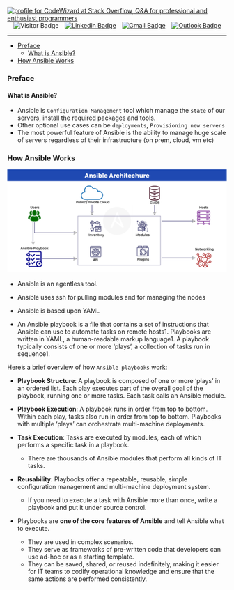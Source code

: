 <!-- header start -->

<a href="https://stackoverflow.com/users/1755598/codewizard"><img src="https://stackoverflow.com/users/flair/1755598.png" width="208" height="58" alt="profile for CodeWizard at Stack Overflow, Q&amp;A for professional and enthusiast programmers" title="profile for CodeWizard at Stack Overflow, Q&amp;A for professional and enthusiast programmers"></a>&emsp;![Visitor Badge](https://visitor-badge.laobi.icu/badge?page_id=nirgeier)&emsp;[![Linkedin Badge](https://img.shields.io/badge/-nirgeier-blue?style=flat&logo=Linkedin&logoColor=white&link=https://www.linkedin.com/in/nirgeier/)](https://www.linkedin.com/in/nirgeier/)&emsp;[![Gmail Badge](https://img.shields.io/badge/-nirgeier@gmail.com-fcc624?style=flat&logo=Gmail&logoColor=red&link=mailto:nirgeier@gmail.com)](mailto:nirgeier@gmail.com)&emsp;[![Outlook Badge](https://img.shields.io/badge/-nirg@codewizard.co.il-fcc624?style=flat&logo=microsoftoutlook&logoColor=blue&link=mailto:nirg@codewizard.co.il)](mailto:nirg@codewizard.co.il)

<!-- header end -->

---
- [Preface](#preface)
  - [What is Ansible?](#what-is-ansible)
- [How Ansible Works](#how-ansible-works)

### Preface

#### What is Ansible?

- Ansible is `Configuration Management` tool which manage the `state` of our servers, install the required packages and tools.
- Other optional use cases can be  `deployments`, `Provisioning new servers`
- The most powerful feature of Ansible is the ability to manage huge scale of servers regardless of their infrastructure (on prem, cloud, vm etc)
  
### How Ansible Works

![](resources/ansible-architecture-diagram.png)

- Ansible is an agentless tool.
- Ansible uses ssh for pulling modules and for managing the nodes
- Ansible is based upon YAML 


- An Ansible playbook is a file that contains a set of instructions that Ansible can use to automate tasks on remote hosts1. Playbooks are written in YAML, a human-readable markup language1. A playbook typically consists of one or more ‘plays’, a collection of tasks run in sequence1.

Here’s a brief overview of how `Ansible playbooks` work:

 * **Playbook Structure**: A playbook is composed of one or more ‘plays’ in an ordered list. Each play executes part of the overall goal of the playbook, running one or more tasks. Each task calls an Ansible module.
  
 * **Playbook Execution**: A playbook runs in order from top to bottom. Within each play, tasks also run in order from top to bottom. Playbooks with multiple ‘plays’ can orchestrate multi-machine deployments.
  
 * **Task Execution**: Tasks are executed by modules, each of which performs a specific task in a playbook. 
   * There are thousands of Ansible modules that perform all kinds of IT tasks.
  
 * **Reusability**: Playbooks offer a repeatable, reusable, simple configuration management and multi-machine deployment system. 
   * If you need to execute a task with Ansible more than once, write a playbook and put it under source control.
  
* Playbooks are **one of the core features of Ansible** and tell Ansible what to execute. 
  * They are used in complex scenarios. 
  * They serve as frameworks of pre-written code that developers can use ad-hoc or as a starting template. 
  * They can be saved, shared, or reused indefinitely, making it easier for IT teams to codify operational knowledge and ensure that the same actions are performed consistently.
  